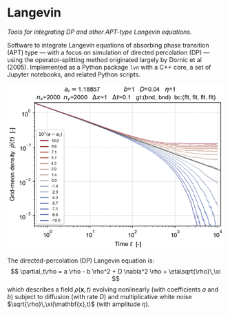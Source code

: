 # Langevin

 _Tools for integrating DP and other APT-type Langevin equations._

Software to integrate Langevin equations of absorbing phase transition (APT) type — with a focus on simulation of directed percolation (DP) — using the operator-splitting method originated largely by Dornic et al (2005). Implemented as a Python package `lvn` with a C++ core, a set of Jupyter notebooks, and related Python scripts.


![Plot of grid-averaged density $\overline{\rho}(t)$ versus time, for an ensemble of simulations with $a$ taking values ranging symmetrically about criticality $a_c \approx 1.8857$ by up to $\Delta{a}=\pm 0.01$:](images/ρ_t_loglog.png)


The directed-percolation (DP) Langevin equation is:
$$
    \partial_t\rho
    =
    a \rho
    -
    b \rho^2
    +
    D \nabla^2 \rho
    +
    \eta\sqrt{\rho}\,\xi
$$
which describes a field $\rho(\mathbf{x},t)$ evolving nonlinearly (with coefficients $a$ and $b$) subject to diffusion (with rate $D$) and multiplicative white noise $\sqrt{\rho}\,\xi(\mathbf{x},t)$ (with amplitude $\eta$).
